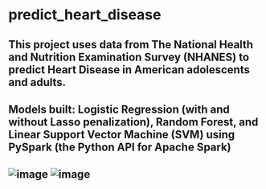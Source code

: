 # predict_heart_disease
## This project uses data from The National Health and Nutrition Examination Survey (NHANES) to predict Heart Disease in American adolescents and adults. 
## Models built: Logistic Regression (with and without Lasso penalization), Random Forest, and Linear Support Vector Machine (SVM) using PySpark (the Python API for Apache Spark)
## ![image](https://user-images.githubusercontent.com/77369073/179151050-d00a3ad6-1fb3-4b6e-bd54-ec4f1e1ca9e9.png) ![image](https://user-images.githubusercontent.com/77369073/179151307-7d4ab057-38cb-4ba3-937b-0c8e70a11ed1.png)

